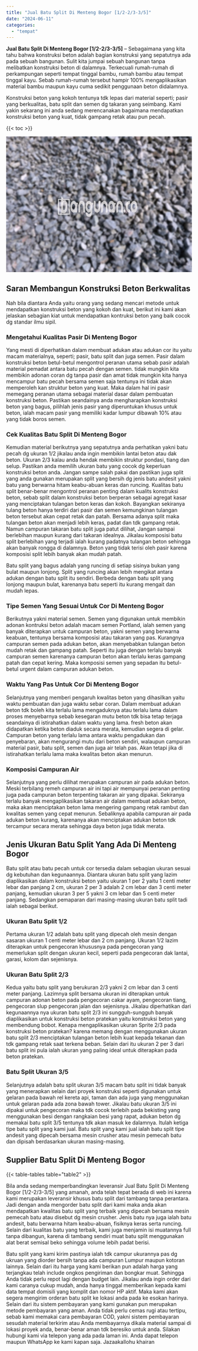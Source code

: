 ```yaml
---
title: "Jual Batu Split Di Menteng Bogor [1/2-2/3-3/5]"
date: "2024-06-11"
categories: 
  - "tempat"
---
```


**Jual Batu Split Di Menteng Bogor \[1/2-2/3-3/5\]** – Sebagaimana yang kita tahu bahwa konstruksi beton adalah bagian konstruksi yang sepatutnya ada pada sebuah bangunan. Sulit kita jumpai sebuah bangunan tanpa melibatkan konstruksi beton di dalamnya. Terkecuali rumah-rumah di perkampungan seperti tempat tinggal bambu, rumah bambu atau tempat tinggal kayu. Sebab rumah-rumah tersebut hampir 100% mengaplikasikan material bambu maupun kayu cuma sedikit penggunaan beton didalamnya.

Konstruksi beton yang kokoh tentunya tdk lepas dari material seperti; pasir yang berkualitas, batu split dan semen dg takaran yang seimbang. Kami yakin sekarang ini anda sedang merencanakan bagaimana mendapatkan konstruksi beton yang kuat, tidak gampang retak atau pun pecah.

{{< toc >}}

![Jual Batu Split Di Menteng Bogor [1/2-2/3-3/5]](/images/jual-batu-split-05.png)

## Saran Membangun Konstruksi Beton Berkwalitas

Nah bila diantara Anda yaitu orang yang sedang mencari metode untuk mendapatkan konstruksi beton yang kokoh dan kuat, berikut ini kami akan jelaskan sebagian kiat untuk mendapatkan kontruksi beton yang baik cocok dg standar ilmu sipil.

### Mengetahui Kualitas Pasir Di Menteng Bogor

Yang mesti di diperhatikan dalam membuat adukan atau adukan cor itu yaitu macam materialnya, seperti; pasir, batu split dan juga semen. Pasir dalam konstruksi beton betul-betul mengontrol peranan utama sebab pasir adalah material pemadat antara batu pecah dengan semen. tidak mungkin kita membikin adonan coran dg tanpa pasir dan amat tidak mungkin kita hanya mencampur batu pecah bersama semen saja tentunya ini tidak akan memperoleh kan struktur beton yang kuat. Maka dalam hal ini pasir memegang peranan utama sebagai material dasar dalam pembuatan konstruksi beton. Pastikan seandainya anda mengharapkan konstruksi beton yang bagus, pilihlah jenis pasir yang diperuntukan khusus untuk beton, ialah macam pasir yang memiliki kadar lumpur dibawah 10% atau yang tidak boros semen.

### Cek Kualitas Batu Split Di Menteng Bogor

Kemudian material berikutnya yang sepatutnya anda perhatikan yakni batu pecah dg ukuran 1/2 jikalau anda ingin membikin lantai beton atau dak beton. Ukuran 2/3 kalau anda hendak membikin struktur pondasi, tiang dan selup. Pastikan anda memilih ukuran batu yang cocok dg keperluan konstruksi beton anda. Jangan sampe salah pakai dan pastikan juga split yang anda gunakan merupakan split yang bersih dg jenis batu andesit yakni batu yang berwarna hitam keabu-abuan keras dan runcing. Kualitas batu split benar-benar mengontrol peranan penting dalam kualits konstruksi beton, sebab split dalam konstruksi beton berperan sebagai agregat kasar yang menciptakan tulangan beton keras dan kokoh. Bayangkan sekiranya tulang beton hanya terdiri dari pasir dan semen kemungkinan tulangan beton tersebut akan cepat retak dan patah. Bersama adanya split maka tulangan beton akan menjadi lebih keras, padat dan tdk gampang retak. Namun campuran takaran batu split juga patut dilihat, Jangan sampai berlebihan maupun kurang dari takaran idealnya. Jikalau komposisi batu split berlebihan yang terjadi ialah kurang padatnya tulangan beton sehingga akan banyak rongga di dalamnya. Beton yang tidak terisi oleh pasir karena komposisi split lebih banyak akan mudah patah.

Batu split yang bagus adalah yang runcing di setiap sisinya bukan yang bulat maupun lonjong. Split yang runcing akan lebih mengikat antara adukan dengan batu split itu sendiri. Berbeda dengan batu split yang lonjong maupun bulat, karenanya batu seperti itu kurang mengait dan mudah lepas.

### Tipe Semen Yang Sesuai Untuk Cor Di Menteng Bogor

Berikutnya yakni material semen. Semen yang digunakan untuk membikin adonan kontruksi beton adalah macam semen Portland, ialah semen yang banyak diterapkan untuk campuran beton, yakni semen yang berwarna keabuan, tentunya bersama komposisi atau takaran yang pas. Kurangnya campuran semen pada adukan beton, akan menyebabkan tulangan beton mudah retak dan gampang patah. Seperti itu juga dengan terlalu banyak campuran semen karenanya campuran beton akan terlalu keras gampang patah dan cepat kering. Maka komposisi semen yang sepadan itu betul-betul urgent dalam campuran adukan beton.

### Waktu Yang Pas Untuk Cor Di Menteng Bogor

Selanjutnya yang memberi pengaruh kwalitas beton yang dihasilkan yaitu waktu pembuatan dan juga waktu sebar coran. Dalam membuat adukan beton tdk boleh kita terlalu lama mengaduknya atau terlalu lama dalam proses menyebarnya sebab kesegaran mutu beton tdk bisa tetap terjaga seandainya di istirahatkan dalam waktu yang lama. fresh beton akan didapatkan ketika beton diaduk secara merata, kemudian segera di gelar. Campuran beton yang terlalu lama antara waktu pengadukan dan penyebaran, akan mengurangi mutu dari beton sendiri, walaupun campuran material pasir, batu split, semen dan juga air telah pas. Akan tetapi jika di istirahatkan terlalu lama maka kwalitas beton akan menurun.

### Komposisi Campuran Air

Selanjutnya yang perlu dilihat merupakan campuran air pada adukan beton. Meski terbilang remeh campuran air ini tapi air mempunyai peranan penting juga pada campuran beton terpenting takaran air yang dipakai. Sekiranya terlalu banyak mengaplikasikan takaran air dalam membuat adukan beton, maka akan menciptakan beton lama mengering gampang retak rambut dan kwalitas semen yang cepat menurun. Sebaliknya apabila campuran air pada adukan beton kurang, karenanya akan menciptakan adukan beton tdk tercampur secara merata sehingga daya beton juga tidak merata.

## Jenis Ukuran Batu Split Yang Ada Di Menteng Bogor

Batu split atau batu pecah untuk cor tersedia dalam sebagian ukuran sesuai dg kebutuhan dan kegunaannya. Diantara ukuran batu split yang lazim diaplikasikan dalam konstruksi beton yaitu ukuran 1 per 2 yaitu 1 centi meter lebar dan panjang 2 cm, ukuran 2 per 3 adalah 2 cm lebar dan 3 centi meter panjang, kemudian ukuran 3 per 5 yakni 3 cm lebar dan 5 centi meter panjang. Sedangkan pemaparan dari masing-masing ukuran batu split tadi ialah sebagai berikut.

### Ukuran Batu Split 1/2

Pertama ukuran 1/2 adalah batu split yang dipecah oleh mesin dengan sasaran ukuran 1 centi meter lebar dan 2 cm panjang. Ukuran 1/2 lazim diterapkan untuk pengecoran khususnya pada pengecoran yang memerlukan split dengan ukuran kecil, seperti pada pengecoran dak lantai, garasi, kolom dan sejenisnya.

### Ukuran Batu Split 2/3

Kedua yaitu batu split yang berukuran 2/3 yakni 2 cm lebar dan 3 centi meter panjang. Lazimnya split bersama ukuran ini diterapkan untuk campuran adonan beton pada pengecoran cakar ayam, pengecoran tiang, pengecoran slup pengecoran jalan dan sejenisnya. Jikalau diperhatikan dari kegunaannya nya ukuran batu split 2/3 ini sungguh-sungguh banyak diaplikasikan untuk konstruksi beton pratekan yaitu konstruksi beton yang membendung bobot. Kenapa mengaplikasikan ukuran Sprite 2/3 pada konstruksi beton pratekan? karena memang dengan menggunakan ukuran batu split 2/3 menciptakan tulangan beton lebih kuat kepada tekanan dan tdk gampang retak saat terkena beban. Selain dari itu ukuran 2 per 3 dari batu split ini pula ialah ukuran yang paling ideal untuk diterapkan pada beton pratekan.

### Batu Split Ukuran 3/5

Selanjutnya adalah batu split ukuran 3/5 macam batu split ini tidak banyak yang menerapkan selain dari proyek konstruksi seperti digunakan untuk gelaran pada bawah rel kereta api, taman dan ada juga yang menggunakan untuk gelaran pada ada zona bawah tower. Jikalau batu ukuran 3/5 ini dipakai untuk pengecoran maka tdk cocok terlebih pada bekisting yang menggunakan besi dengan rangkaian besi yang rapat, adukan beton dg memakai batu split 3/5 tentunya tdk akan masuk ke dalamnya. Itulah ketiga tipe batu split yang kami jual. Batu split yang kami jual ialah batu split tipe andesit yang dipecah bersama mesin crusher atau mesin pemecah batu dan dipisah berdasarkan ukuran masing-masing.

## Supplier Batu Split Di Menteng Bogor

{{< table-tables table="table2" >}}

Bila anda sedang memperbandingkan leveransir Jual Batu Split Di Menteng Bogor \[1/2-2/3-3/5\] yang amanah, anda telah tepat berada di web ini karena kami merupakan leveransir khusus batu split dari tambang tanpa perantara. Jadi dengan anda mengorder batu split dari kami maka anda akan mendapatkan kwalitas batu split yang terbaik yang dipecah bersama mesin pemecah batu atau disebut dg mesin crusher. Jenis batu nya juga ialah batu andesit, batu berwarna hitam keabu-abuan, fisiknya keras serta runcing. Selain dari kualitas batu yang terbaik, kami juga menjamin isi muatannya full tanpa dibangun, karena di tambang sendiri muat batu split menggunakan alat berat semisal beko sehingga volume lebih padat berisi.

Batu split yang kami kirim pastinya ialah tdk campur ukurannya pas dg ukruan yang diorder bersih tanpa ada campuran Lumpur maupun kotoran lainnya. Selain dari itu harga yang kami berikan pun adalah harga yang terjangkau telah include ongkos pengiriman dan bongkar muat. Sehingga Anda tidak perlu repot lagi dengan budget lain. Jikalau anda ingin order dari kami caranya cukup mudah, anda hanya tinggal memberikan kepada kami data tempat domisili yang komplit dan nomor HP aktif. Maka kami akan segera mengirim orderan batu split ke lokasi anda pada ke esokan harinya. Selain dari itu sistem pembayaran yang kami gunakan pun merupakan metode pembayaran yang aman. Anda tidak perlu cemas rugi atau tertipu, sebab kami memakai cara pembayaran COD, yakni sistem pembayaran sesudah material terkirim atau Anda membayarnya dikala material sampai di lokasi proyek anda, benar-benar aman tdk beresiko untuk anda. Silakan hubungi kami via telepon yang ada pada laman ini. Anda dapat telepon maupun WhatsApp ke kami kapan saja. Jazaakallohu khairan
